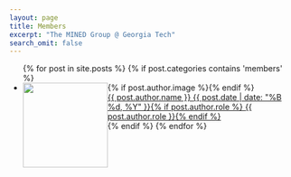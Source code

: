 ```yaml
---
layout: page
title: Members
excerpt: "The MINED Group @ Georgia Tech"
search_omit: false
---
```


<ul class="post-list">
	{% for post in site.posts %} 
		{% if post.categories contains 'members' %}
			<li>
				{% if post.author.image %}<img src="{{ post.author.image }}" style="float: left; height: 150px">{% endif %}
				<article>
					<a href="{{ site.url }}{{ post.url }}">{{ post.author.name }} <span class="entry-date"><time datetime="{{ post.date | date_to_xmlschema }}">{{ post.date | date: "%B %d, %Y" }}</time></span>{% if post.author.role %} <span class="excerpt">{{ post.author.role }}</span>{% endif %}</a>
				</article>
			</li>
		{% endif %}
	{% endfor %}
</ul>
